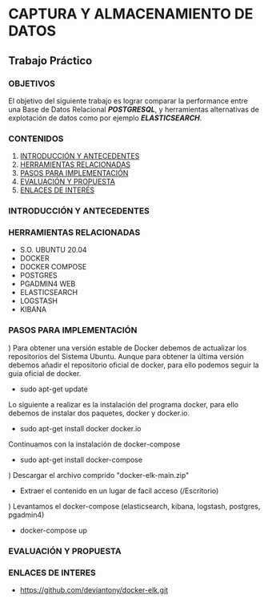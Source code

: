 # CAPTURA Y ALMACENAMIENTO DE DATOS
## Trabajo Práctico
### OBJETIVOS
El objetivo del siguiente trabajo es lograr comparar la performance entre una Base de Datos Relacional ***POSTGRESQL***, y herramientas alternativas de explotación de datos como por ejemplo ***ELASTICSEARCH***.

### CONTENIDOS

1. [INTRODUCCIÓN Y ANTECEDENTES](#INTRODUCCIÓN-Y-ANTECEDENTES)
2. [HERRAMIENTAS RELACIONADAS](#HERRAMEINTAS-RELACIONADAS)
3. [PASOS PARA IMPLEMENTACIÓN](#PASOS-PARA-IMPLEMENTACIÓN)
4. [EVALUACIÓN Y PROPUESTA](#EVALUACIÓN-Y-PROPUESTA)
5. [ENLACES DE INTERÉS](#ENLACES-DE-INTERÉS)

### INTRODUCCIÓN Y ANTECEDENTES

### HERRAMIENTAS RELACIONADAS
* S.O. UBUNTU 20.04
* DOCKER
* DOCKER COMPOSE
* POSTGRES
* PGADMIN4 WEB
* ELASTICSEARCH
* LOGSTASH
* KIBANA

### PASOS PARA IMPLEMENTACIÓN

) Para obtener una versión estable de Docker debemos de actualizar los repositorios del Sistema Ubuntu. Aunque para obtener la última versión debemos añadir el repositorio oficial de docker, para ello podemos seguir la guía oficial de docker.

- sudo apt-get update

Lo siguiente a realizar es la instalación del programa docker, para ello debemos de instalar dos paquetes, docker y docker.io.

- sudo apt-get install docker docker.io

Continuamos con la instalación de docker-compose
- sudo apt-get install docker-compose

) Descargar el archivo comprido "docker-elk-main.zip"
  - Extraer el contenido en un lugar de facil acceso (/Escritorio)

) Levantamos el docker-compose (elasticsearch, kibana, logstash, postgres, pgadmin4)
  - docker-compose up


### EVALUACIÓN Y PROPUESTA


### ENLACES DE INTERES

- https://github.com/deviantony/docker-elk.git
